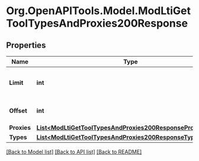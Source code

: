 # Org.OpenAPITools.Model.ModLtiGetToolTypesAndProxies200Response

## Properties

Name | Type | Description | Notes
------------ | ------------- | ------------- | -------------
**Limit** | **int** | Limit of how many tool types to show | [optional] [default to null]
**Offset** | **int** | Offset of tool types | [optional] [default to null]
**Proxies** | [**List&lt;ModLtiGetToolTypesAndProxies200ResponseProxiesInner&gt;**](ModLtiGetToolTypesAndProxies200ResponseProxiesInner.md) |  | 
**Types** | [**List&lt;ModLtiGetToolTypesAndProxies200ResponseTypesInner&gt;**](ModLtiGetToolTypesAndProxies200ResponseTypesInner.md) |  | 

[[Back to Model list]](../README.md#documentation-for-models) [[Back to API list]](../README.md#documentation-for-api-endpoints) [[Back to README]](../README.md)

